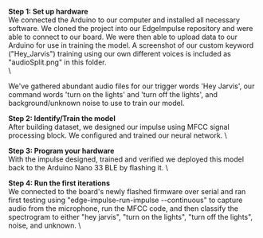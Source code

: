 **Step 1: Set up hardware** \
We connected the Arduino to our computer and installed all necessary software. We cloned the project into our EdgeImpulse repository and were able to connect to our board. We were then able to upload data to our Arduino for use in training the model. A screenshot of our custom keyword ("Hey_Jarvis") training using our own different voices is included as "audioSplit.png" in this folder. \
 \

We've gathered abundant audio files for our trigger words 'Hey Jarvis', our command words 'turn on the lights' and 'turn off the lights', and background/unknown noise to use to train our model.
 
**Step 2: Identify/Train the model** \
After building dataset, we designed our impulse using MFCC signal processing block. We configured and trained our neural network.
\

**Step 3: Program your hardware** \
With the impulse designed, trained and verified we deployed this model back to the Arduino Nano 33 BLE by flashing it.
\

**Step 4: Run the first iterations** \
We connected to the board's newly flashed firmware over serial and ran first testing using "edge-impulse-run-impulse --continuous" to capture audio from the microphone, run the MFCC code, and then classify the spectrogram to either "hey jarvis", "turn on the lights", "turn off the lights", noise, and unknown. 
\

